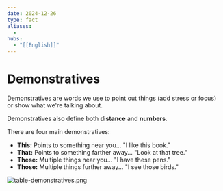 ```yaml
---
date: 2024-12-26
type: fact
aliases:
  -
hubs:
  - "[[English]]"
---
```


# Demonstratives

Demonstratives are words we use to point out things (add stress or focus) or show what we're talking about.

Demonstratives also define both **distance** and **numbers**.

There are four main demonstratives:

* **This:** Points to something near you... "I like this book."
* **That:** Points to something farther away... "Look at that tree."
* **These:** Multiple things near you... "I have these pens."
* **Those:** Multiple things further away... "I see those birds."

![table-demonstratives.png](../assets/imgs/table-demonstratives.png)
